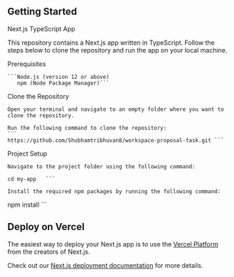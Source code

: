## Getting Started

Next.js TypeScript App

This repository contains a Next.js app written in TypeScript. Follow the steps below to clone the repository and run the app on your local machine.

Prerequisites

    ```Node.js (version 12 or above)
       npm (Node Package Manager)```

Clone the Repository

    Open your terminal and navigate to an empty folder where you want to clone the repository.

    Run the following command to clone the repository:
    ```
    https://github.com/Shubhamtribhuvan8/workspace-proposal-task.git ```

Project Setup

    Navigate to the project folder using the following command:

```
cd my-app   ```

Install the required npm packages by running the following command:
````

npm install ```

## Deploy on Vercel

The easiest way to deploy your Next.js app is to use the [Vercel Platform](https://vercel.com/new?utm_medium=default-template&filter=next.js&utm_source=create-next-app&utm_campaign=create-next-app-readme) from the creators of Next.js.

Check out our [Next.js deployment documentation](https://nextjs.org/docs/deployment) for more details.

